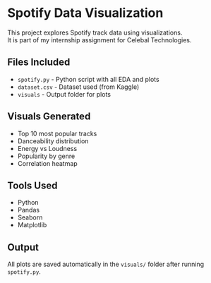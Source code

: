 # Spotify Data Visualization 

This project explores Spotify track data using visualizations.  
It is part of my internship assignment for Celebal Technologies.

## Files Included
- `spotify.py` - Python script with all EDA and plots
- `dataset.csv` - Dataset used (from Kaggle)
- `visuals` - Output folder for plots

##  Visuals Generated
- Top 10 most popular tracks
- Danceability distribution
- Energy vs Loudness
- Popularity by genre
- Correlation heatmap

##  Tools Used
- Python
- Pandas
- Seaborn
- Matplotlib

##  Output
All plots are saved automatically in the `visuals/` folder after running `spotify.py`.
